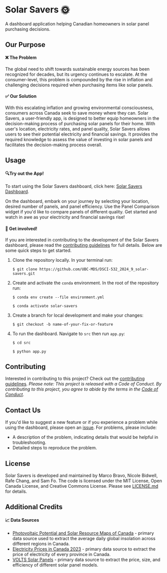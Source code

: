 # Solar Savers 🌞 

A dashboard application helping Canadian homeowners in solar panel purchasing decisions.

## Our Purpose 

#### ❌ The Problem

The global need to shift towards sustainable energy sources has been recognized for decades, but its urgency continues to escalate. At the consumer-level, this problem is compounded by the rise in inflation and challenging decisions required when purchasing items like solar panels.

#### ✅ Our Solution
With this escalating inflation and growing environmental consciousness, consumers across Canada seek to save money where they can. Solar Savers, a user-friendly app, is designed to better equip homeowners in the decision-making process of purchasing solar panels for their home. With user's location, electricity rates, and panel quality, Solar Savers allows users to see their potential electricity and financial savings. It provides the required knowledge to assess the value of investing in solar panels and facilitates the decision-making process overall. 

## Usage

#### 🔍Try out the App!

To start using the Solar Savers dashboard, click here: [Solar Savers Dashboard](https://dsci-532-2024-9-solar-savers.onrender.com/). 

On the dashboard, embark on your journey by selecting your location, desired number of panels, and panel efficiency. Use the Panel Comparison widget if you'd like to compare panels of different quality. Get started and watch in awe as your electricity and financial savings rise!

#### 🌱 Get involved!

If you are interested in contributing to the development of the Solar Savers dashboard, please read the [contributing guidelines](CONTRIBUTING.md) for full details. Below are some quick steps to get started. 

1. Clone the repository locally. In your terminal run:

    ```console
    $ git clone https://github.com/UBC-MDS/DSCI-532_2024_9_solar-savers.git
    ```

2. Create and activate the `conda` environment. In the root of the repository run:
    ```console
    $ conda env create --file environment.yml
    ```

    ```console
    $ conda activate solar-savers
    ```

3. Create a branch for local development and make your changes:

    ```console
    $ git checkout -b name-of-your-fix-or-feature
    ```

4. To run the dashboard. Navigate to `src` then run `app.py`: 

    ```console
    $ cd src
    ```
    ```console
    $ python app.py
    ```

## Contributing

Interested in contributing to this project? Check out the [contributing guidelines](CONTRIBUTING.md). *Please note: This project is released with a Code of Conduct. By contributing to this project, you agree to abide by the terms in the [Code of Conduct](CODE_OF_CONDUCT.md).* 

## Contact Us

If you'd like to suggest a new feature or if you experience a problem while using the dashboard, please open an [issue](https://github.com/UBC-MDS/DSCI-532_2024_9_solar-savers/issues). For problems, please include: 

- A description of the problem, indicating details that would be helpful in troubleshooting.
- Detailed steps to reproduce the problem.

## License

Solar Savers is developed and maintained by Marco Bravo, Nicole Bidwell, Rafe Chang, and Sam Fo. The code is licensed under the MIT License, Open Canada License, and Creative Commons License. Please see [LICENSE.md](LICENSE.md) for details.  

## Additional Credits

#### 📈 Data Sources 

- [Photovoltaic Potential and Solar Resource Maps of Canada](https://open.canada.ca/data/en/dataset/8b434ac7-aedb-4698-90df-ba77424a551f/resource/b4b8ede1-512c-4e6f-92af-d0ff38cf4de5) - primary data source used to extract the average daily global insolation across different regions in Canada.  
- [Electricity Prices in Canada 2023](https://www.energyhub.org/electricity-prices/#) - primary data source to extract the price of electricity of every province in Canada.
- [VOLTS Solar Panels](https://volts.ca/collections/solar-panels) - primary data source to extract the price, size, and efficiency of different solar panel models.